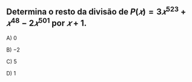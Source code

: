 ## Determina o resto da divisão de $P(𝑥) = 3𝑥^{523} + 𝑥^{48} - 2𝑥^{501}$ por $𝑥 + 1$.


A) $0$

B) $-2$ 

C) $5$ 

D) $1$
